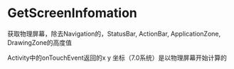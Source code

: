# GetScreenInfomation
获取物理屏幕，除去Navigation的，StatusBar, ActionBar, ApplicationZone, DrawingZone的高度值

Activity中的onTouchEvent返回的x y 坐标（7.0系统）是以物理屏幕开始计算的
